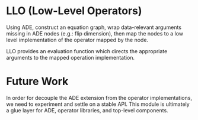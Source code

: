 # LLO (Low-Level Operators)

Using ADE, construct an equation graph, wrap data-relevant arguments missing in ADE nodes (e.g.: flip dimension), then map the nodes to a low level implementation of the operator mapped by the node.

LLO provides an evaluation function which directs the appropriate arguments to the mapped operation implementation.

# Future Work

In order for decouple the ADE extension from the operator implementations, we need to experiment and settle on a stable API.
This module is ultimately a glue layer for ADE, operator libraries, and top-level components.
